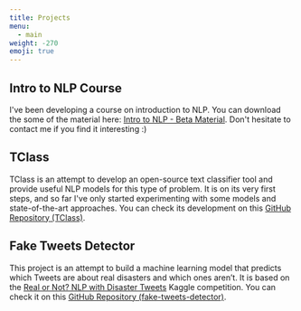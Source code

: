 ```yaml
---
title: Projects
menu:
  - main
weight: -270
emoji: true
---
```


## Intro to NLP Course
I've been developing a course on introduction to NLP.
You can download the some of the material here: [Intro to NLP - Beta Material](https://1drv.ms/u/s!Ahg_IClK8R7Khs0kFonJl9QPsSP06g?e=37H679).
Don't hesitate to contact me if you find it interesting :)

## TClass

TClass is an attempt to develop an open-source text classifier tool and provide useful NLP models for this type of problem. It is on its very first steps, and so far I've only started experimenting with some models and state-of-the-art approaches. You can check its development on this
[GitHub Repository (TClass)](https://github.com/gennsev/tclass).


## Fake Tweets Detector

This project is an attempt to build a machine learning model that predicts which Tweets are about real disasters and which ones aren’t. It is based on the [Real or Not? NLP with Disaster Tweets](https://www.kaggle.com/c/nlp-getting-started/) Kaggle competition. You can check it on this
[GitHub Repository (fake-tweets-detector)](https://github.com/gennsev/fake-tweets-detector).
